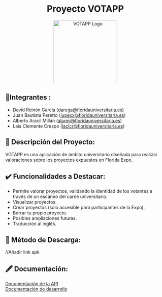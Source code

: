 <div align="center">
  <h1>Proyecto VOTAPP</h1>
  <img src="https://github.com/rsanzfloridauni/DAM2324_VotAPP/blob/main/logo/logo.png" width=200, height=200 alt="VOTAPP Logo"/>
</div>

## 🧍Integrantes :
- David Reinón García (darega@floridauniversitaria.es)
- Juan Bautista Peretto (jupexx@floridauniversitaria.es)
- Alberto Aracil Millán (alarmi@floridauniversitaria.es)
- Laia Clemente Crespo (laclcr@floridauniversitaria.es)

## 📰 Descripción del Proyecto:
VOTAPP es una aplicación de ámbito universitario diseñada para realizar valoraciones sobre los proyectos expuestos en Florida Expo.

## ✔️ Funcionalidades a Destacar:
- Permite valorar proyectos, validando la identidad de los votantes a través de un escaneo del carné universitario.
- Visualizar proyectos.
- Crear proyectos (solo accesible para participantes de la Expo).
- Borrar tu propio proyecto.
- Posibles ampliaciones futuras.
- Traducción al inglés.

## 📲 Método de Descarga:
//Añadir link apk

## 🖋️ Documentación:
[Documentación de la API](https://github.com/rsanzfloridauni/DAM2324_VotAPP/tree/main/api/votAppAPI/doc)<br>
[Documentación de desarrollo](https://github.com/rsanzfloridauni/DAM2324_VotAPP/blob/main/sge/Documentación_Desarrollo_SW.pdf)

